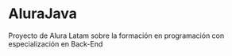 # AluraJava
Proyecto de Alura Latam sobre la formación en programación con especialización en Back-End
